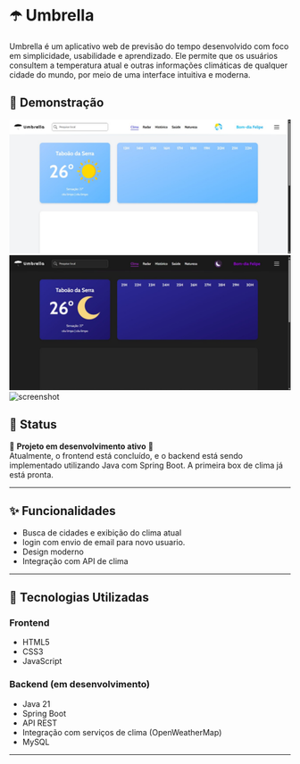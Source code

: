 # ☂️ Umbrella

Umbrella é um aplicativo web de previsão do tempo desenvolvido com foco em simplicidade, usabilidade e aprendizado. Ele permite que os usuários consultem a temperatura atual e outras informações climáticas de qualquer cidade do mundo, por meio de uma interface intuitiva e moderna.

## 📸 Demonstração

![screenshot](/src/main/resources/static/assets/md/print-dia.jpg)
![screenshot](/src/main/resources/static/assets/md/print-noite.jpg)
![screenshot](/src/main/resources/static/assets/md/print-menu.jpg)


## 🧪 Status

🚧 **Projeto em desenvolvimento ativo** 🚧  
Atualmente, o frontend está concluído, e o backend está sendo implementado utilizando Java com Spring Boot. A primeira box de clima já está pronta.

---

## ✨ Funcionalidades

- Busca de cidades e exibição do clima atual
- login com envio de email para novo usuario.
- Design moderno
- Integração com API de clima

---

## 🧰 Tecnologias Utilizadas

### Frontend

- HTML5
- CSS3
- JavaScript

### Backend (em desenvolvimento)

- Java 21
- Spring Boot
- API REST
- Integração com serviços de clima (OpenWeatherMap)
- MySQL

---
